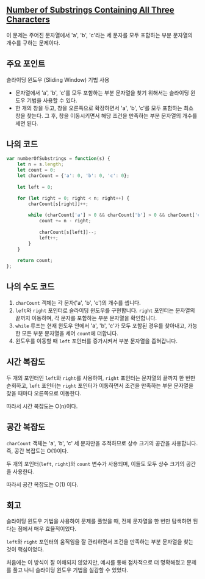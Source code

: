 ## [Number of Substrings Containing All Three Characters](https://leetcode.com/problems/number-of-substrings-containing-all-three-characters/description/)

이 문제는 주어진 문자열에서 'a', 'b', 'c'라는 세 문자를 모두 포함하는 부분 문자열의 개수를 구하는 문제이다.

## 주요 포인트

슬라이딩 윈도우 (Sliding Window) 기법 사용

- 문자열에서 'a', 'b', 'c'를 모두 포함하는 부분 문자열을 찾기 위해서는 슬라이딩 윈도우 기법을 사용할 수 있다.
- 한 개의 창을 두고, 창을 오른쪽으로 확장하면서 'a', 'b', 'c'를 모두 포함하는 최소 창을 찾는다. 그 후, 창을 이동시키면서 해당 조건을 만족하는 부분 문자열의 개수를 세면 된다.

## 나의 코드

```jsx
var numberOfSubstrings = function(s) {
    let n = s.length;
    let count = 0;
    let charCount = {'a': 0, 'b': 0, 'c': 0};
    
    let left = 0;

    for (let right = 0; right < n; right++) {
        charCount[s[right]]++;
        
        while (charCount['a'] > 0 && charCount['b'] > 0 && charCount['c'] > 0) {
            count += n - right;
            
            charCount[s[left]]--;
            left++;
        }
    }
    
    return count;
};
```

## 나의 수도 코드

1. `charCount` 객체는 각 문자('a', 'b', 'c')의 개수를 셉니다.
2. `left`와 `right` 포인터로 슬라이딩 윈도우를 구현합니다. `right` 포인터는 문자열의 끝까지 이동하며, 각 문자를 포함하는 부분 문자열을 확인합니다.
3. `while` 루프는 현재 윈도우 안에서 'a', 'b', 'c'가 모두 포함된 경우를 찾아내고, 가능한 모든 부분 문자열을 세어 `count`에 더합니다.
4. 윈도우를 이동할 때 `left` 포인터를 증가시켜서 부분 문자열을 좁혀갑니다.

## 시간 복잡도

두 개의 포인터인 `left`와 `right`를 사용하여, `right` 포인터는 문자열의 끝까지 한 번만 순회하고, `left` 포인터는 `right` 포인터가 이동하면서 조건을 만족하는 부분 문자열을 찾을 때마다 오른쪽으로 이동한다.

따라서 시간 복잡도는 O(n)이다.

## 공간 복잡도

`charCount` 객체는 'a', 'b', 'c' 세 문자만을 추적하므로 상수 크기의 공간을 사용합니다. 즉, 공간 복잡도는 O(1)이다.

두 개의 포인터(`left`, `right`)와 `count` 변수가 사용되며, 이들도 모두 상수 크기의 공간을 사용한다.

따라서 공간 복잡도는 O(1) 이다.

## 회고

슬라이딩 윈도우 기법을 사용하여 문제를 풀었을 때, 전체 문자열을 한 번만 탐색하면 된다는 점에서 매우 효율적이었다.

`left`와 `right` 포인터의 움직임을 잘 관리하면서 조건을 만족하는 부분 문자열을 찾는 것이 핵심이었다.

처음에는 이 방식이 잘 이해되지 않았지만, 예시를 통해 점차적으로 더 명확해졌고 문제를 풀고 나니 슬라이딩 윈도우 기법을 실감할 수 있었다.
